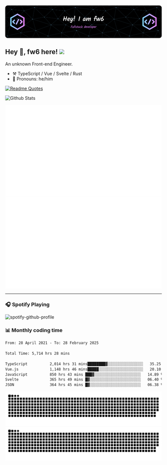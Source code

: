 ![Header](github-header-image.png)

## Hey 👋, fw6 here! <img src="https://github.githubassets.com/images/mona-whisper.gif" height="24" />


An unknown Front-end Engineer.

-   :hammer_and_pick: TypeScript / Vue / Svelte / Rust
-   :man: Pronouns: he/him


[![Readme Quotes](https://quotes-github-readme.vercel.app/api?type=horizontal&theme=algolia)](https://github.com/piyushsuthar/github-readme-quotes)



![Github Stats](https://github-readme-stats.vercel.app/api?username=fw6&bg_color=30,e96443,904e95&title_color=fff&text_color=fff)

![](https://raw.githubusercontent.com/fw6/github-stats-transparent/output/generated/overview.svg)
![](https://raw.githubusercontent.com/fw6/github-stats-transparent/output/generated/languages.svg)


---

### 🎧 Spotify Playing

<!-- ![spotify-github-profile](/img/default.svg) -->

![spotify-github-profile](https://spotify-github-profile.vercel.app/api/view.svg?uid=r6wn4hdvypv0lkzyrj0e0pjct&cover_image=true&theme=default&show_offline=true&background_color=9a10ad&interchange=true&bar_color_cover=true)



### :bar_chart: Monthly coding time 

<!--START_SECTION:waka-->

```txt
From: 28 April 2021 - To: 28 February 2025

Total Time: 5,714 hrs 28 mins

TypeScript          2,014 hrs 31 mins████████▓░░░░░░░░░░░░░░░░   35.25 %
Vue.js              1,148 hrs 46 mins█████░░░░░░░░░░░░░░░░░░░░   20.10 %
JavaScript          850 hrs 43 mins ███▓░░░░░░░░░░░░░░░░░░░░░   14.89 %
Svelte              365 hrs 49 mins █▓░░░░░░░░░░░░░░░░░░░░░░░   06.40 %
JSON                364 hrs 45 mins █▓░░░░░░░░░░░░░░░░░░░░░░░   06.38 %
```

<!--END_SECTION:waka-->




![github contribution grid snake animation](https://raw.githubusercontent.com/platane/platane/output/github-contribution-grid-snake-dark.svg#gh-dark-mode-only)![github contribution grid snake animation](https://raw.githubusercontent.com/platane/platane/output/github-contribution-grid-snake.svg#gh-light-mode-only)
